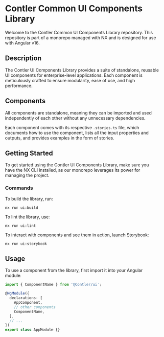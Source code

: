 # Contler Common UI Components Library

Welcome to the Contler Common UI Components Library repository. This repository is part of a monorepo managed with NX and is designed for use with Angular v16.

## Description

The Contler UI Components Library provides a suite of standalone, reusable UI components for enterprise-level applications. Each component is meticulously crafted to ensure modularity, ease of use, and high performance.

## Components

All components are standalone, meaning they can be imported and used independently of each other without any unnecessary dependencies.

Each component comes with its respective `.stories.ts` file, which documents how to use the component, lists all the input properties and outputs, and provides examples in the form of stories.

## Getting Started

To get started using the Contler UI Components Library, make sure you have the NX CLI installed, as our monorepo leverages its power for managing the project.


### Commands

To build the library, run:

```
nx run ui:build
```

To lint the library, use:

```
nx run ui:lint
```

To interact with components and see them in action, launch Storybook:

```
nx run ui:storybook
```

## Usage

To use a component from the library, first import it into your Angular module:

```typescript
import { ComponentName } from '@Contler/ui';

@NgModule({
  declarations: [
    AppComponent,
    // other components
    ComponentName,
  ],
  // ...
})
export class AppModule {}
```

